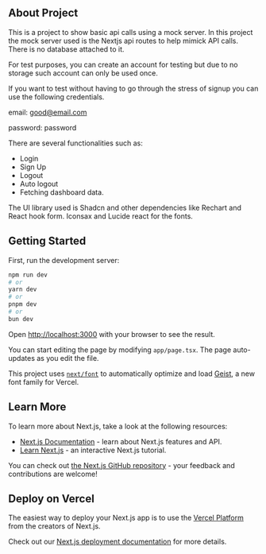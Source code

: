 
## About Project

This is a project to show basic api calls using a mock server. In this project the mock server used is the Nextjs api routes to help mimick API calls. There is no database attached to it.

For test purposes, you can create an account for testing but due to no storage such account can only be used once. 

If you want to test without having to go through the stress of signup you can use the following credentials.

email: good@email.com

password: password

There are several functionalities such as:
- Login
- Sign Up
- Logout 
- Auto logout
- Fetching dashboard data.

The UI library used is Shadcn and other dependencies like Rechart and React hook form. Iconsax and Lucide react for the fonts.

## Getting Started

First, run the development server:

```bash
npm run dev
# or
yarn dev
# or
pnpm dev
# or
bun dev
```

Open [http://localhost:3000](http://localhost:3000) with your browser to see the result.

You can start editing the page by modifying `app/page.tsx`. The page auto-updates as you edit the file.

This project uses [`next/font`](https://nextjs.org/docs/app/building-your-application/optimizing/fonts) to automatically optimize and load [Geist](https://vercel.com/font), a new font family for Vercel.

## Learn More

To learn more about Next.js, take a look at the following resources:

- [Next.js Documentation](https://nextjs.org/docs) - learn about Next.js features and API.
- [Learn Next.js](https://nextjs.org/learn) - an interactive Next.js tutorial.

You can check out [the Next.js GitHub repository](https://github.com/vercel/next.js) - your feedback and contributions are welcome!

## Deploy on Vercel

The easiest way to deploy your Next.js app is to use the [Vercel Platform](https://vercel.com/new?utm_medium=default-template&filter=next.js&utm_source=create-next-app&utm_campaign=create-next-app-readme) from the creators of Next.js.

Check out our [Next.js deployment documentation](https://nextjs.org/docs/app/building-your-application/deploying) for more details.

